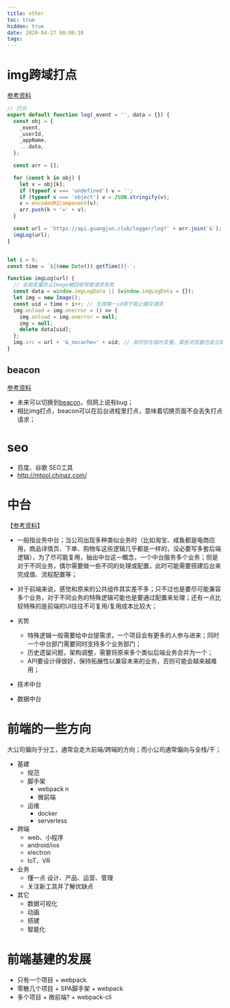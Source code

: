 ```yaml
---
title: other
toc: true
hidden: true
date: 2020-04-27 00:00:10
tags:
---
```


# img跨域打点
[参考资料](https://blog.csdn.net/FuDesign2008/article/details/6772108)
```js
// 打点
export default function log(_event = '', data = {}) {
  const obj = {
    _event,
    _userId,
    _appName,
    ...data,
  };

  const arr = [];

  for (const k in obj) {
    let v = obj[k];
    if (typeof v === 'undefined') v = '';
    if (typeof v === 'object') v = JSON.stringify(v);
    v = encodeURIComponent(v);
    arr.push(k + '=' + v);
  }

  const url = 'https://api.guangjun.club/logger/log?' + arr.join('&');
  imgLog(url);
}


let i = 0;
const time = `${(new Date()).getTime()}-`;

function imgLog(url) {
  // 全局变量防止Image被回收导致请求失败
  const data = window.imgLogData || (window.imgLogData = {}); 
  let img = new Image();
  const uid = time + i++; // 生成唯一id用于阻止缓存请求
  img.onload = img.onerror = () => {
    img.onload = img.onerror = null;
    img = null;
    delete data[uid];
  };
  img.src = url + '&_nocache=' + uid; // 及时存在临时变量，某些浏览器也会立即回收
}

```

## beacon
[参考资料](https://www.barretlee.com/blog/2016/02/20/navigator-beacon-api/)
* 未来可以切换到[beacon](https://zhuanlan.zhihu.com/p/41759633)，但网上说有bug；
* 相比img打点，beacon可以在后台进程里打点，意味着切换页面不会丢失打点请求；


# seo
* 百度、谷歌 SEO工具
* http://mtool.chinaz.com/



# 中台
【[参考资料](https://www.zhihu.com/question/57717433)】
* 一般指业务中台；当公司出现多种类似业务时（比如淘宝、咸鱼都是电商应用，商品详情页、下单、购物车这些逻辑几乎都是一样的，没必要写多套后端逻辑），为了尽可能复用，抽出中台这一概念，一个中台服务多个业务；但是对于不同业务，偶尔需要做一些不同的处理或配置，此时可能需要搭建后台来完成值、流程配置等； 
* 对于前端来说，感觉和原来的公共组件其实差不多；只不过也是要尽可能兼容多个业务，对于不同业务的特殊逻辑可能也是要通过配置来处理；还有一点比较特殊的是前端的UI往往不可复用/复用成本比较大；
* 劣势
  * 特殊逻辑一般需要给中台提需求，一个项目会有更多的人参与进来；同时一个中台部门需要同时支持多个业务部门；
  * 历史遗留问题，架构调整，需要将原来多个类似后端业务合并为一个；
  * API要设计得很好，保持拓展性以兼容未来的业务，否则可能会越来越难用；

* 技术中台
* 数据中台


# 前端的一些方向
大公司偏向于分工，通常会走大前端/跨端的方向；而小公司通常偏向与全栈/干；
* 基建
  * 规范
  * 脚手架
    * webpack n
    * 微前端
  * 运维
    * docker
    * serverless
* 跨端
  * web、小程序
  * android/ios
  * electron
  * IoT、VR
* 业务
  * 懂一点 设计、产品、运营、管理
  * 关注新工具并了解优缺点
* 其它
  * 数据可视化
  * 动画
  * 搭建
  * 智能化


# 前端基建的发展
* 只有一个项目 + webpack
* 零散几个项目 + SPA脚手架 + webpack
* 多个项目    + 微前端? + webpack-cli
